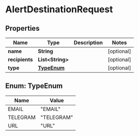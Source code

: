 
# AlertDestinationRequest

## Properties
Name | Type | Description | Notes
------------ | ------------- | ------------- | -------------
**name** | **String** |  |  [optional]
**recipients** | **List&lt;String&gt;** |  |  [optional]
**type** | [**TypeEnum**](#TypeEnum) |  |  [optional]


<a name="TypeEnum"></a>
## Enum: TypeEnum
Name | Value
---- | -----
EMAIL | &quot;EMAIL&quot;
TELEGRAM | &quot;TELEGRAM&quot;
URL | &quot;URL&quot;



